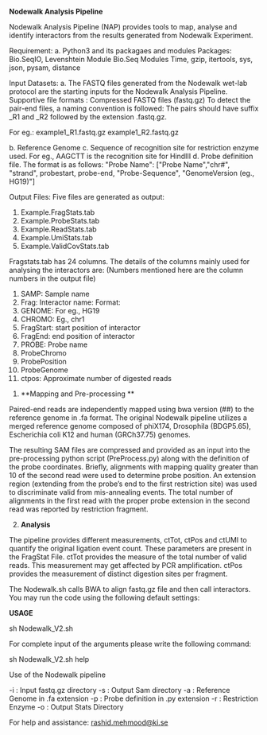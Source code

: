 
**Nodewalk Analysis Pipeline**

Nodewalk Analysis Pipeline (NAP) provides tools to map, analyse and identify interactors from the results generated from Nodewalk Experiment. 

Requirement: 
a.	Python3 and its packagaes and modules
Packages: Bio.SeqIO, Levenshtein
Module Bio.Seq 
Modules Time, gzip, itertools, sys, json, pysam, distance
 



Input Datasets: 
a.	The FASTQ files generated from the Nodewalk wet-lab protocol are the starting inputs for the Nodewalk Analysis Pipeline. 
Supportive file formats : Compressed FASTQ files (fastq.gz)
To detect the pair-end files, a naming convention is followed: The pairs should have suffix
_R1 and _R2 followed by the extension .fastq.gz.

For eg.: 
example1_R1.fastq.gz
example1_R2.fastq.gz

b.	Reference Genome 
c.	Sequence of recognition site for restriction enzyme used. For eg., AAGCTT is the recognition site for HindIII
d.	Probe definition file. The format is as follows:
"Probe Name":	["Probe Name","chr#", "strand", probestart, probe-end, "Probe-Sequence", "GenomeVersion (eg., HG19)"]

Output Files:
Five files are generated as output:
1.	Example.FragStats.tab
2.	Example.ProbeStats.tab
3.	Example.ReadStats.tab
4.	Example.UmiStats.tab
5.	Example.ValidCovStats.tab

Fragstats.tab has 24 columns. The details of the columns mainly used for analysing the interactors are:
(Numbers mentioned here are the column numbers in the output file)
1. SAMP: Sample name
2. Frag: Interactor name: Format:
3. GENOME: For eg., HG19
4. CHROMO: Eg., chr1
5. FragStart: start position of interactor
6. FragEnd: end position of interactor
7. PROBE: Probe name 
8. ProbeChromo	
9. ProbePosition	
10. ProbeGenome	
14. ctpos: Approximate number of digested reads


1)	**Mapping and Pre-processing **

Paired-end reads are independently mapped using bwa version (##) to the reference genome in .fa format. 
The original Nodewalk pipeline utilizes a merged reference genome composed of phiX174, Drosophila (BDGP5.65), Escherichia coli K12 and human (GRCh37.75) genomes. 

The resulting SAM files are compressed and provided as an input into the pre-processing python script (PreProcess.py) along with the definition of the probe coordinates. Briefly, alignments with mapping quality greater than 10 of the second read were used to determine probe position. An extension region (extending from the probe’s end to the first restriction site) was used to discriminate valid from mis-annealing events. The total number of alignments in the first read with the proper probe extension in the second read was reported by restriction fragment.


2)	**Analysis**

The pipeline provides different measurements, ctTot, ctPos and ctUMI to quantify the original ligation event count. These parameters are present in the FragStat File. 
ctTot provides the measure of the total number of valid reads. This measurement may get affected by PCR amplification. ctPos provides the measurement of distinct digestion sites per fragment. 



The Nodewalk.sh calls BWA to align fastq.gz file and then call interactors. You may run the code using the following default settings:


**USAGE**

sh Nodewalk_V2.sh

For complete input of the arguments please write the following command:

sh Nodewalk_V2.sh help

Use of the Nodewalk pipeline

-i : Input fastq.gz directory 
-s : Output Sam directory 
-a : Reference Genome in .fa extension 
-p : Probe definition in .py extension 
-r : Restriction Enzyme 
-o : Output Stats Directory



For help and assistance: rashid.mehmood@ki.se
